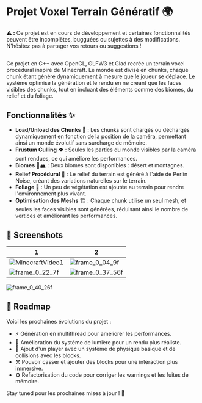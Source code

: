 
# Projet Voxel Terrain Génératif 🌍

**⚠️ :** Ce projet est en cours de développement et certaines fonctionnalités peuvent être incomplètes, bugguées ou sujettes à des modifications. N'hésitez pas à partager vos retours ou suggestions !

##

Ce projet en C++ avec OpenGL, GLFW3 et Glad recrée un terrain voxel procédural inspiré de Minecraft. Le monde est divisé en chunks, chaque chunk étant généré dynamiquement à mesure que le joueur se déplace. Le système optimise la génération et le rendu en ne créant que les faces visibles des chunks, tout en incluant des éléments comme des biomes, du relief et du foliage.

## Fonctionnalités ✨

- **Load/Unload des Chunks** 🧩 : Les chunks sont chargés ou déchargés dynamiquement en fonction de la position de la caméra, permettant ainsi un monde évolutif sans surcharge de mémoire.
- **Frustum Culling** 👁️ : Seules les parties du monde visibles par la caméra sont rendues, ce qui améliore les performances.
- **Biomes** 🌵🏔️ : Deux biomes sont disponibles : désert et montagnes.
- **Relief Procédural** 🌄 : Le relief du terrain est généré à l'aide de Perlin Noise, créant des variations naturelles sur le terrain.
- **Foliage** 🌿 : Un peu de végétation est ajoutée au terrain pour rendre l'environnement plus vivant.
- **Optimisation des Meshs** 🏗️ : Chaque chunk utilise un seul mesh, et seules les faces visibles sont générées, réduisant ainsi le nombre de vertices et améliorant les performances.

## 📸 Screenshots 
|1|2|
|----------|----------|
|![MinecraftVideo1](https://github.com/user-attachments/assets/9d28a5a9-cc18-4034-92b4-048dce0d816f) | ![frame_0_04_9f](https://github.com/user-attachments/assets/9d9ea5e4-e45b-4940-9bb7-8a31441c4eda)
|![frame_0_22_7f](https://github.com/user-attachments/assets/9fee71eb-dc6f-48ab-9cbc-1ff1f797d860) | ![frame_0_37_56f](https://github.com/user-attachments/assets/6170b2e7-8dcf-4618-b8f9-201095abfc52)
![frame_0_40_26f](https://github.com/user-attachments/assets/1ecbd093-daa9-4c9a-8a3e-761cb7ae3cfa)

## 🔄 Roadmap

Voici les prochaines évolutions du projet :

- ⚡ Génération en multithread pour améliorer les performances.
- 🌟 Amélioration du système de lumière pour un rendu plus réaliste.
- 👤 Ajout d'un player avec un système de physique basique et de collisions avec les blocks.
- ⚒ Pouvoir casser et ajouter des blocks pour une interaction plus immersive.
- ♻️ Refactorisation du code pour corriger les warnings et les fuites de mémoire.

Stay tuned pour les prochaines mises à jour ! 🚀
